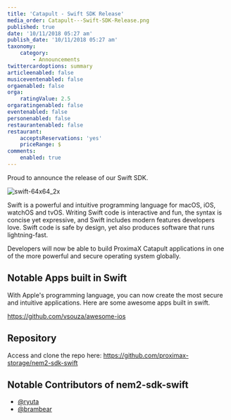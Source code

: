 ```yaml
---
title: 'Catapult - Swift SDK Release'
media_order: Catapult---Swift-SDK-Release.png
published: true
date: '10/11/2018 05:27 am'
publish_date: '10/11/2018 05:27 am'
taxonomy:
    category:
        - Announcements
twittercardoptions: summary
articleenabled: false
musiceventenabled: false
orgaenabled: false
orga:
    ratingValue: 2.5
orgaratingenabled: false
eventenabled: false
personenabled: false
restaurantenabled: false
restaurant:
    acceptsReservations: 'yes'
    priceRange: $
comments:
    enabled: true
---
```


Proud to announce the release of our Swift SDK.

![swift-64x64_2x](image://swift-64x64_2x.png)

Swift is a powerful and intuitive programming language for macOS, iOS, watchOS and tvOS. Writing Swift code is interactive and fun, the syntax is concise yet expressive, and Swift includes modern features developers love. Swift code is safe by design, yet also produces software that runs lightning-fast.

Developers will now be able to build ProximaX Catapult applications in one of the more powerful and secure operating system globally.

## Notable Apps built in Swift
With Apple's programming language, you can now create the most secure and intuitive applications. Here are some awesome apps built in swift.

https://github.com/vsouza/awesome-ios

## Repository
Access and clone the repo here: https://github.com/proximax-storage/nem2-sdk-swift

## Notable Contributors of nem2-sdk-swift

 + [@ryuta](https://github.com/ryuta46)
 + [@brambear](https://github.com/alvin-reyes)
